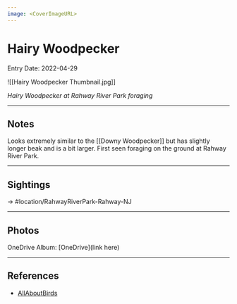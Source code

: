```yaml
---
image: <CoverImageURL>
---
```


# Hairy Woodpecker
Entry Date: 2022-04-29


![[Hairy Woodpecker Thumbnail.jpg]]

*Hairy Woodpecker at Rahway River Park foraging*

---------------------------------------------------------------
## Notes
Looks extremely similar to the [[Downy Woodpecker]] but has slightly longer beak and is a bit larger. First seen foraging on the ground at Rahway River Park. 

---------------------------------------------------------------
## Sightings

-> #location/RahwayRiverPark-Rahway-NJ 

---------------------------------------------------------------
## Photos
OneDrive Album: [OneDrive](link here)

---------------------------------------------------------------
## References
- [AllAboutBirds](https://www.allaboutbirds.org/guide/Hairy_Woodpecker/overview)